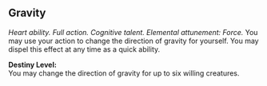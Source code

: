 ## Gravity

_Heart ability. Full action. Cognitive talent. Elemental attunement: Force._
You may use your action to change the direction of gravity for yourself. You may dispel this effect at any time as a quick ability.

**Destiny Level:**  
You may change the direction of gravity for up to six willing creatures.
